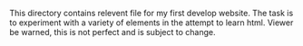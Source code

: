 This directory contains relevent file for my first develop website. The task is to experiment with a variety of elements in the attempt to learn html. Viewer be warned, this is not perfect and is subject to change.
